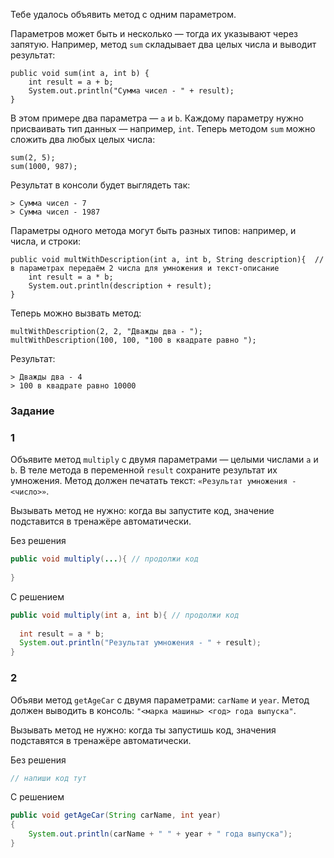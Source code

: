 Тебе удалось объявить метод с одним параметром.

Параметров может быть и несколько — тогда их указывают через запятую. Например, метод `sum` складывает два целых числа и выводит результат:

```
public void sum(int a, int b) { 
    int result = a + b;
    System.out.println("Сумма чисел - " + result);
} 
```

В этом примере два параметра — `a` и `b`. Каждому параметру нужно присваивать тип данных — например, `int`.
Теперь методом `sum` можно сложить два любых целых числа:

```
sum(2, 5);
sum(1000, 987); 
```

Результат в консоли будет выглядеть так:

```
> Сумма чисел - 7
> Сумма чисел - 1987 
```

Параметры одного метода могут быть разных типов: например, и числа, и строки:

```
public void multWithDescription(int a, int b, String description){  // в параметрах передаём 2 числа для умножения и текст-описание
    int result = a * b;
    System.out.println(description + result);
} 
```

Теперь можно вызвать метод:

```
multWithDescription(2, 2, "Дважды два - ");
multWithDescription(100, 100, "100 в квадрате равно "); 
```

Результат:

```
> Дважды два - 4
> 100 в квадрате равно 10000 
```

### Задание
### 1
Объявите метод `multiply` с двумя параметрами — целыми числами `a` и `b`. В теле метода в переменной `result` сохраните результат их умножения. Метод должен печатать текст: `«Результат умножения - <число>»`.

Вызывать метод не нужно: когда вы запустите код, значение подставится в тренажёре автоматически.

Без решения
```Java
public void multiply(...){ // продолжи код
		
}
```

С решением
```Java
public void multiply(int a, int b){ // продолжи код
 
  int result = a * b;
  System.out.println("Результат умножения - " + result);
}
```
### 2
Объяви метод `getAgeCar` с двумя параметрами: `carName` и `year`. Метод должен выводить в консоль: `"<марка машины> <год> года выпуска"`.

Вызывать метод не нужно: когда ты запустишь код, значения подставятся в тренажёре автоматически.

Без решения
```Java
// напиши код тут
```

С решением
```Java
public void getAgeCar(String carName, int year)
{
    System.out.println(carName + " " + year + " года выпуска");
}
```


